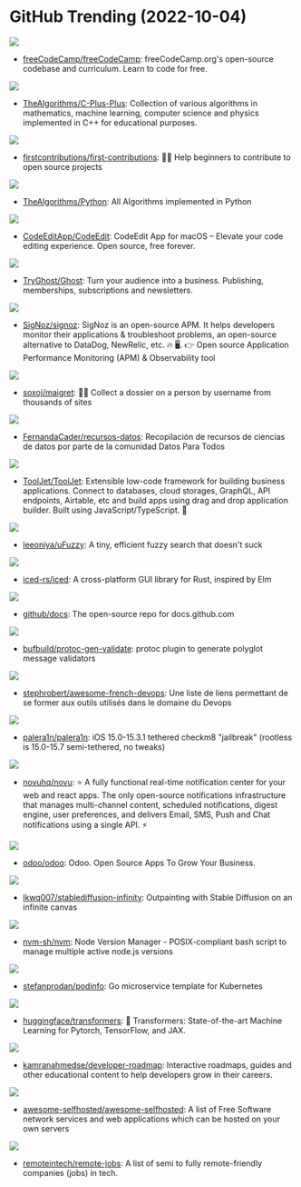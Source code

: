 # GitHub Trending (2022-10-04)

![](https://img.shields.io/badge/TypeScript-New%20162-green?style=flat-square&logo=appveyor)
- [freeCodeCamp/freeCodeCamp](https://github.com/freeCodeCamp/freeCodeCamp): freeCodeCamp.org's open-source codebase and curriculum. Learn to code for free.

![](https://img.shields.io/badge/C%2B%2B-New%20165-green?style=flat-square&logo=appveyor)
- [TheAlgorithms/C-Plus-Plus](https://github.com/TheAlgorithms/C-Plus-Plus): Collection of various algorithms in mathematics, machine learning, computer science and physics implemented in C++ for educational purposes.

![](https://img.shields.io/badge/none-New%20230-green?style=flat-square&logo=appveyor)
- [firstcontributions/first-contributions](https://github.com/firstcontributions/first-contributions): 🚀✨ Help beginners to contribute to open source projects

![](https://img.shields.io/badge/Python-New%20155-green?style=flat-square&logo=appveyor)
- [TheAlgorithms/Python](https://github.com/TheAlgorithms/Python): All Algorithms implemented in Python

![](https://img.shields.io/badge/Swift-New%20147-green?style=flat-square&logo=appveyor)
- [CodeEditApp/CodeEdit](https://github.com/CodeEditApp/CodeEdit): CodeEdit App for macOS – Elevate your code editing experience. Open source, free forever.

![](https://img.shields.io/badge/JavaScript-New%2071-green?style=flat-square&logo=appveyor)
- [TryGhost/Ghost](https://github.com/TryGhost/Ghost): Turn your audience into a business. Publishing, memberships, subscriptions and newsletters.

![](https://img.shields.io/badge/TypeScript-New%20155-green?style=flat-square&logo=appveyor)
- [SigNoz/signoz](https://github.com/SigNoz/signoz): SigNoz is an open-source APM. It helps developers monitor their applications & troubleshoot problems, an open-source alternative to DataDog, NewRelic, etc. 🔥 🖥. 👉 Open source Application Performance Monitoring (APM) & Observability tool

![](https://img.shields.io/badge/Python-New%20471-green?style=flat-square&logo=appveyor)
- [soxoj/maigret](https://github.com/soxoj/maigret): 🕵️‍♂️ Collect a dossier on a person by username from thousands of sites

![](https://img.shields.io/badge/none-New%2018-green?style=flat-square&logo=appveyor)
- [FernandaCader/recursos-datos](https://github.com/FernandaCader/recursos-datos): Recopilación de recursos de ciencias de datos por parte de la comunidad Datos Para Todos

![](https://img.shields.io/badge/JavaScript-New%20117-green?style=flat-square&logo=appveyor)
- [ToolJet/ToolJet](https://github.com/ToolJet/ToolJet): Extensible low-code framework for building business applications. Connect to databases, cloud storages, GraphQL, API endpoints, Airtable, etc and build apps using drag and drop application builder. Built using JavaScript/TypeScript. 🚀

![](https://img.shields.io/badge/JavaScript-New%20167-green?style=flat-square&logo=appveyor)
- [leeoniya/uFuzzy](https://github.com/leeoniya/uFuzzy): A tiny, efficient fuzzy search that doesn't suck

![](https://img.shields.io/badge/Rust-New%20211-green?style=flat-square&logo=appveyor)
- [iced-rs/iced](https://github.com/iced-rs/iced): A cross-platform GUI library for Rust, inspired by Elm

![](https://img.shields.io/badge/JavaScript-New%2055-green?style=flat-square&logo=appveyor)
- [github/docs](https://github.com/github/docs): The open-source repo for docs.github.com

![](https://img.shields.io/badge/Go-New%2026-green?style=flat-square&logo=appveyor)
- [bufbuild/protoc-gen-validate](https://github.com/bufbuild/protoc-gen-validate): protoc plugin to generate polyglot message validators

![](https://img.shields.io/badge/none-New%2084-green?style=flat-square&logo=appveyor)
- [stephrobert/awesome-french-devops](https://github.com/stephrobert/awesome-french-devops): Une liste de liens permettant de se former aux outils utilisés dans le domaine du Devops

![](https://img.shields.io/badge/Shell-New%2073-green?style=flat-square&logo=appveyor)
- [palera1n/palera1n](https://github.com/palera1n/palera1n): iOS 15.0-15.3.1 tethered checkm8 "jailbreak" (rootless is 15.0-15.7 semi-tethered, no tweaks)

![](https://img.shields.io/badge/TypeScript-New%20163-green?style=flat-square&logo=appveyor)
- [novuhq/novu](https://github.com/novuhq/novu): ⭐ A fully functional real-time notification center for your web and react apps. The only open-source notifications infrastructure that manages multi-channel content, scheduled notifications, digest engine, user preferences, and delivers Email, SMS, Push and Chat notifications using a single API. ⚡

![](https://img.shields.io/badge/JavaScript-New%2034-green?style=flat-square&logo=appveyor)
- [odoo/odoo](https://github.com/odoo/odoo): Odoo. Open Source Apps To Grow Your Business.

![](https://img.shields.io/badge/Python-New%20203-green?style=flat-square&logo=appveyor)
- [lkwq007/stablediffusion-infinity](https://github.com/lkwq007/stablediffusion-infinity): Outpainting with Stable Diffusion on an infinite canvas

![](https://img.shields.io/badge/Shell-New%2028-green?style=flat-square&logo=appveyor)
- [nvm-sh/nvm](https://github.com/nvm-sh/nvm): Node Version Manager - POSIX-compliant bash script to manage multiple active node.js versions

![](https://img.shields.io/badge/Go-New%20176-green?style=flat-square&logo=appveyor)
- [stefanprodan/podinfo](https://github.com/stefanprodan/podinfo): Go microservice template for Kubernetes

![](https://img.shields.io/badge/Python-New%2080-green?style=flat-square&logo=appveyor)
- [huggingface/transformers](https://github.com/huggingface/transformers): 🤗 Transformers: State-of-the-art Machine Learning for Pytorch, TensorFlow, and JAX.

![](https://img.shields.io/badge/TypeScript-New%20132-green?style=flat-square&logo=appveyor)
- [kamranahmedse/developer-roadmap](https://github.com/kamranahmedse/developer-roadmap): Interactive roadmaps, guides and other educational content to help developers grow in their careers.

![](https://img.shields.io/badge/JavaScript-New%20130-green?style=flat-square&logo=appveyor)
- [awesome-selfhosted/awesome-selfhosted](https://github.com/awesome-selfhosted/awesome-selfhosted): A list of Free Software network services and web applications which can be hosted on your own servers

![](https://img.shields.io/badge/JavaScript-New%20120-green?style=flat-square&logo=appveyor)
- [remoteintech/remote-jobs](https://github.com/remoteintech/remote-jobs): A list of semi to fully remote-friendly companies (jobs) in tech.

